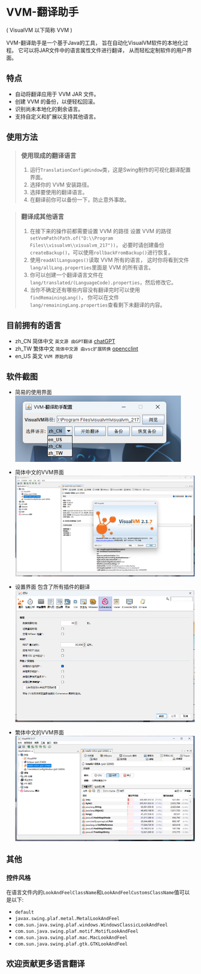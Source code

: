 # VVM-翻译助手

( VisualVM 以下简称 VVM )

VVM-翻译助手是一个基于Java的工具，
旨在自动化VisualVM软件的本地化过程。
它可以将JAR文件中的语言属性文件进行翻译，
从而轻松定制软件的用户界面。

## 特点

- 自动将翻译应用于 VVM JAR 文件。
- 创建 VVM 的备份，以便轻松回滚。
- 识别尚未本地化的剩余语言。
- 支持自定义和扩展以支持其他语言。

## 使用方法

> ### 使用现成的翻译语言
>1. 运行`TranslationConfigWindow`类，这是Swing制作的可视化翻译配置界面。
>2. 选择你的 VVM 安装路径。
>3. 选择要使用的翻译语言。
>4. 在翻译前你可以备份一下，防止意外事故。

> ### 翻译成其他语言
>1. 在接下来的操作前都需要设置 VVM 的路径
    设置 VVM 的路径```setVvmPath(Path.of("D:\\Program Files\\visualvm\\visualvm_217"))```，
    必要时请创建备份```createBackup()```，可以使用```rollbackFromBackup()```进行恢复。
>2. 使用```readAllLanguages()```读取 VVM 所有的语言，
    这时你将看到文件```lang/allLang.properties```里面是 VVM 的所有语言。
>3. 你可以创建一个翻译语言文件在```lang/translated/(LanguageCode).properties```，然后修改它。
>4. 当你不确定还有哪些内容没有翻译完时可以使用```findRemainingLang()```，
    你可以在文件```lang/remainingLang.properties```查看剩下未翻译的内容。

## 目前拥有的语言

* zh_CN 简体中文 ```英文源 由GPT翻译``` [chatGPT](https://chat.openai.com/)
* zh_TW
  繁体中文 ```简体中文源 由vsc扩展转换``` [opencclint](https://marketplace.visualstudio.com/items?itemName=brokenbonesdd.opencclint)
* en_US 英文 ```VVM 原始内容```

## 软件截图

* 简易的使用界面  
  ![](doc/1.png)

* 简体中文的VVM界面  
  ![](doc/2.png)

* 设置界面 包含了所有插件的翻译
  ![](doc/3.png)

* 繁体中文的VVM界面
  ![](doc/4.png)

## 其他

### 控件风格

在语言文件内的```LookAndFeelClassName```和```LookAndFeelCustomsClassName```值可以是以下:
- ```default```
- ```javax.swing.plaf.metal.MetalLookAndFeel```
- ```com.sun.java.swing.plaf.windows.WindowsClassicLookAndFeel```
- ```com.sun.java.swing.plaf.motif.MotifLookAndFeel```
- ```com.sun.java.swing.plaf.mac.MacLookAndFeel```
- ```com.sun.java.swing.plaf.gtk.GTKLookAndFeel```

## 欢迎贡献更多语言翻译
